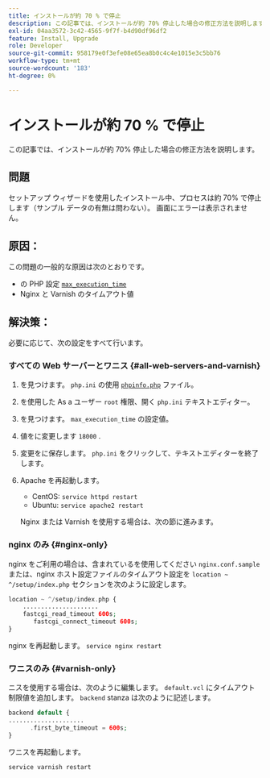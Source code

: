 ```yaml
---
title: インストールが約 70 % で停止
description: この記事では、インストールが約 70% 停止した場合の修正方法を説明します。
exl-id: 04aa3572-3c42-4565-9f7f-b4d90df96df2
feature: Install, Upgrade
role: Developer
source-git-commit: 958179e0f3efe08e65ea8b0c4c4e1015e3c5bb76
workflow-type: tm+mt
source-wordcount: '183'
ht-degree: 0%

---
```


# インストールが約 70 % で停止

この記事では、インストールが約 70% 停止した場合の修正方法を説明します。

## 問題

セットアップ ウィザードを使用したインストール中、プロセスは約 70% で停止します（サンプル データの有無は問わない）。 画面にエラーは表示されません。

## 原因：

この問題の一般的な原因は次のとおりです。

* の PHP 設定 [`max_execution_time`](http://php.net/manual/en/info.configuration.php#ini.max-execution-time)
* Nginx と Varnish のタイムアウト値

## 解決策：

必要に応じて、次の設定をすべて行います。

### すべての Web サーバーとワニス {#all-web-servers-and-varnish}

1. を見つけます。 `php.ini` の使用 [`phpinfo.php`](https://devdocs.magento.com/guides/v2.3/install-gde/prereq/optional.html#install-optional-phpinfo) ファイル。
1. を使用した As a ユーザー `root` 権限、開く `php.ini` テキストエディター。
1. を見つけます。 `max_execution_time` の設定値。
1. 値をに変更します `18000` .
1. 変更をに保存します。 `php.ini` をクリックして、テキストエディターを終了します。
1. Apache を再起動します。

   * CentOS: `service httpd restart`
   * Ubuntu: `service apache2 restart`

   Nginx または Varnish を使用する場合は、次の節に進みます。

### nginx のみ {#nginx-only}

nginx をご利用の場合は、含まれているを使用してください `nginx.conf.sample` または、nginx ホスト設定ファイルのタイムアウト設定を `location ~ ^/setup/index.php` セクションを次のように設定します。

```php
location ~ ^/setup/index.php {
    .....................
    fastcgi_read_timeout 600s;
       fastcgi_connect_timeout 600s;
}
```

nginx を再起動します。 `service nginx restart`

### ワニスのみ {#varnish-only}

ニスを使用する場合は、次のように編集します。 `default.vcl` にタイムアウト制限値を追加します。 `backend` stanza は次のように記述します。

```php
backend default {
.....................
      .first_byte_timeout = 600s;
}
```

ワニスを再起動します。

```php
service varnish restart
```
